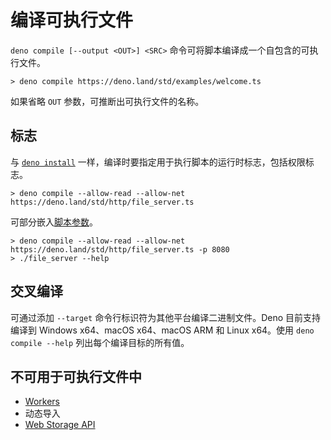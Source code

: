 # 编译可执行文件

`deno compile [--output <OUT>] <SRC>` 命令可将脚本编译成一个自包含的可执行文件。

```
> deno compile https://deno.land/std/examples/welcome.ts
```

如果省略 `OUT` 参数，可推断出可执行文件的名称。

## 标志

与 [`deno install`](./script_installer.md)
一样，编译时要指定用于执行脚本的运行时标志，包括权限标志。

```
> deno compile --allow-read --allow-net https://deno.land/std/http/file_server.ts
```

可部分嵌入[脚本参数](../getting_started/command_line_interface.md#script-arguments)。

```
> deno compile --allow-read --allow-net https://deno.land/std/http/file_server.ts -p 8080
> ./file_server --help
```

## 交叉编译

可通过添加 `--target` 命令行标识符为其他平台编译二进制文件。Deno 目前支持编译到
Windows x64、macOS x64、macOS ARM 和 Linux x64。使用 `deno compile --help`
列出每个编译目标的所有值。

## 不可用于可执行文件中

- [Workers](../runtime/workers.md)
- 动态导入
- [Web Storage API](../runtime/web_storage_api.md)
